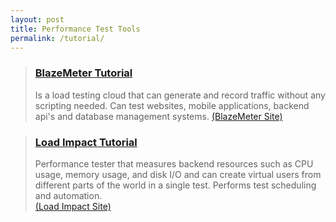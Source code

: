 ```yaml
---
layout: post
title: Performance Test Tools
permalink: /tutorial/
---
```


<blockquote>
    <h3><a href="/blazemeter">BlazeMeter Tutorial</a></h3>
    <p>Is a load testing cloud that can generate and record traffic without any scripting needed. Can test websites, mobile applications, backend api's and database management systems. <a href="https://blazemeter.com/"> (BlazeMeter Site) </a> </p>
</blockquote>

<blockquote>
    <h3><a href="/loadimpact">Load Impact Tutorial</a></h3>
    <p>Performance tester that measures backend resources such as CPU usage, memory usage, and disk I/O and can create virtual users from different parts of the world in a single test. Performs test scheduling and automation.<br> <a href="https://loadimpact.com/features"> (Load Impact Site) </a> </p>
</blockquote>
